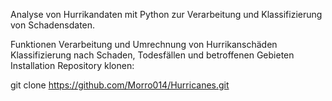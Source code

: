 Analyse von Hurrikandaten mit Python zur Verarbeitung und Klassifizierung von Schadensdaten.

Funktionen
Verarbeitung und Umrechnung von Hurrikanschäden
Klassifizierung nach Schaden, Todesfällen und betroffenen Gebieten
Installation
Repository klonen:

git clone https://github.com/Morro014/Hurricanes.git
